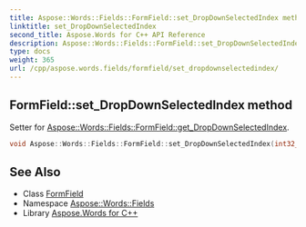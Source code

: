 ```yaml
---
title: Aspose::Words::Fields::FormField::set_DropDownSelectedIndex method
linktitle: set_DropDownSelectedIndex
second_title: Aspose.Words for C++ API Reference
description: Aspose::Words::Fields::FormField::set_DropDownSelectedIndex method. Setter for Aspose::Words::Fields::FormField::get_DropDownSelectedIndex in C++.
type: docs
weight: 365
url: /cpp/aspose.words.fields/formfield/set_dropdownselectedindex/
---
```

## FormField::set_DropDownSelectedIndex method


Setter for [Aspose::Words::Fields::FormField::get_DropDownSelectedIndex](../get_dropdownselectedindex/).

```cpp
void Aspose::Words::Fields::FormField::set_DropDownSelectedIndex(int32_t value)
```

## See Also

* Class [FormField](../)
* Namespace [Aspose::Words::Fields](../../)
* Library [Aspose.Words for C++](../../../)
